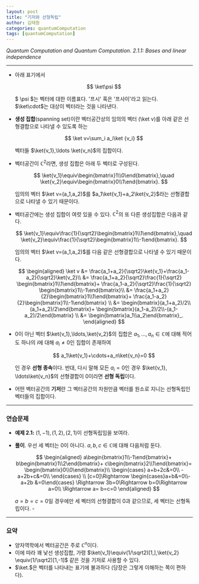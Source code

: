 ```yaml
---
layout: post
title: "기저와 선형독립"
author: 김태원
categories: quantumComputation
tags: [quantumComputation]
---
```


*Quantum Computation and Quantum Computation.
2.1.1: Bases and linear independence*

---

- 아래 표기에서

    $$
    \ket\psi
    $$

    $ \psi $는 벡터에 대한 이름표다. '프시' 혹은 '프사이'라고 읽는다. $\ket\cdot$는
    대상이 벡터라는 것을 나타낸다. 
- **생성 집합**(spanning set)이란 벡터공간상의 임의의 벡터 \(\ket v\)를 아래 같은
  선형결합으로 나타낼 수 있도록 하는 
    
    $$
    \ket v=\sum_i a_i\ket {v_i}
    $$

    벡터들 $\ket{v_1},\ldots \ket{v_n}$의 집합이다.
- 벡터공간이 $\mathbb{C}^2$라면, 생성 집합은 아래 두 벡터로 구성된다.

    $$
    \ket{v_1}\equiv\begin{bmatrix}1\\0\end{bmatrix},\quad
    \ket{v_2}\equiv\begin{bmatrix}0\\1\end{bmatrix}.
    $$

    임의의 벡터 $\ket v=(a_1,a_2)$를
    $a_1\ket{v_1}+a_2\ket{v_2}$라는 선형결합으로 나타낼 수 있기 때문이다. 
- 벡터공간에는 생성 집합이 여럿 있을 수 있다. $\mathbb{C}^2$의 또 다른 
  생성집합은 다음과 같다. 

  $$
  \ket{v_1}\equiv\frac{1}{\sqrt2}\begin{bmatrix}1\\1\end{bmatrix},\quad
  \ket{v_2}\equiv\frac{1}{\sqrt2}\begin{bmatrix}1\\-1\end{bmatrix}.
  $$

  임의의 벡터 $\ket v=(a_1,a_2)$를 다음 같은 선형결합으로 나타낼 수 있기 때문이다.

  $$
  \begin{aligned}
  \ket v &= \frac{a_1+a_2}{\sqrt2}\ket{v_1}+\frac{a_1-a_2}{\sqrt2}\ket{v_2}\\
        &= \frac{a_1+a_2}{\sqrt2}\frac{1}{\sqrt2}
            \begin{bmatrix}1\\1\end{bmatrix}+
            \frac{a_1-a_2}{\sqrt2}\frac{1}{\sqrt2}
            \begin{bmatrix}1\\-1\end{bmatrix}\\
        &= \frac{a_1+a_2}{2}\begin{bmatrix}1\\1\end{bmatrix}+
        \frac{a_1-a_2}{2}\begin{bmatrix}1\\-1\end{bmatrix} \\
        &= \begin{bmatrix}(a_1+a_2)/2\\(a_1+a_2)/2\end{bmatrix}+
        \begin{bmatrix}(a_1-a_2)/2\\-(a_1-a_2)/2\end{bmatrix} \\
        &= \begin{bmatrix}a_1\\a_2\end{bmatrix}_.
  \end{aligned}
  $$

- $0$이 아닌 벡터 $\ket{v_1},\ldots,\ket{v_2}$의 집합은 
$a_1,\ldots,a_n\in\mathbb{C}$에 대해 적어도 하나의 $i$에 대해
$a_i\neq 0$인 집합이 존재하여

    $$
    a_1\ket{v_1}+\cdots+a_n\ket{v_n}=0
    $$

    인 경우 **선형 종속**이다. 반대, 다시 말해 모든 $a_i=0$인 경우 $\ket{v_1},
    \ldots\ket{v_n}$의 선형결합이 $0$이라면 **선형 독립**이다.

- 어떤 벡터공간의 **기저**란 그 벡터공간의 차원만큼 벡터를 원소로 지니는
선형독립인 벡터들의 집합이다. 

--- 
### 연습문제 

- **예제 2.1:** $(1,-1), (1,2), (2,1)$이 선형독립임을 보여라.
- **풀이**. 우선 세 벡터는 $0$이 아니다. $a,b,c\in\mathbb{C}$에 대해 다음처럼
둔다.
    
    $$
    \begin{aligned}
    a\begin{bmatrix}1\\-1\end{bmatrix}+
    b\begin{bmatrix}1\\2\end{bmatrix}+
    c\begin{bmatrix}2\\1\end{bmatrix}=
    \begin{bmatrix}0\\0\end{bmatrix}\\
    \begin{cases}
    a+b+2c&=0\\
    -a+2b+c&=0\\
    \end{cases} \\
    [c=0]\Rightarrow \begin{cases}a+b&=0\\-a+2b &=0\end{cases}
    \Rightarrow 3b=0\Rightarrow b=0\Rightarrow a=0\\
    \Rightarrow a= b=c=0
    \end{aligned}
    $$
    
    $a=b=c=0$일 경우에만 세 벡터의 선형결합이 $0$과 같으므로, 세 벡터는 
    선형독립이다. $\square$

---
### 요약 

- 양자역학에서 벡터공간은 주로 $\mathbb{C}^n$이다. 
- 이에 따라 꽤 낯선 생성집합, 가령 $\ket{v_1}\equiv(1/\sqrt2)[1,],\ket{v_2}
\equiv(1/\sqrt2)[1,-1]$ 같은 것을 기저로 사용할 수 있다.
- $\ket.$은 벡터를 나타내는 표기에 불과하다 (당장은 그렇게 이해하는 쪽이 편하다).
